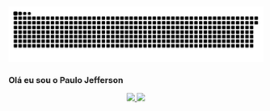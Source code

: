 <picture>
  <source media="(prefers-color-scheme: dark)" srcset="https://raw.githubusercontent.com/PauloJeffersonX/paulojeffersonx/output/github-contribution-grid-snake-dark.svg">
  <source media="(prefers-color-scheme: light)" srcset="https://raw.githubusercontent.com/PauloJeffersonX/paulojeffersonx/output/github-contribution-grid-snake.svg">
  <img alt="github contribution grid snake animation" src="https://raw.githubusercontent.com/PauloJeffersonX/paulojeffersonx/output/github-contribution-grid-snake.svg">
</picture>

### Olá eu sou o Paulo Jefferson


<div align="center">
  <a href="https://github.com/rafaballerini">
  <img height="180em" src="https://github-readme-stats.vercel.app/api?username=PauloJeffersonX&show_icons=true&theme=dracula&include_all_commits=true&count_private=true"/>
  <img height="180em" src="https://github-readme-stats.vercel.app/api/top-langs/?username=PauloJeffersonX&layout=compact&langs_count=7&theme=dracula"/>
</div>
